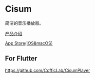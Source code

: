 # Cisum

简洁的音乐播放器。

<a href="https://cofficlab.github.io/en/cisum" target="_blank">产品介绍</a>

<a href="https://apps.apple.com/cn/app/cisum/id6466401036" target="_blank">App Store(iOS&macOS)</a>

## For Flutter

https://github.com/CofficLab/CisumPlayer



